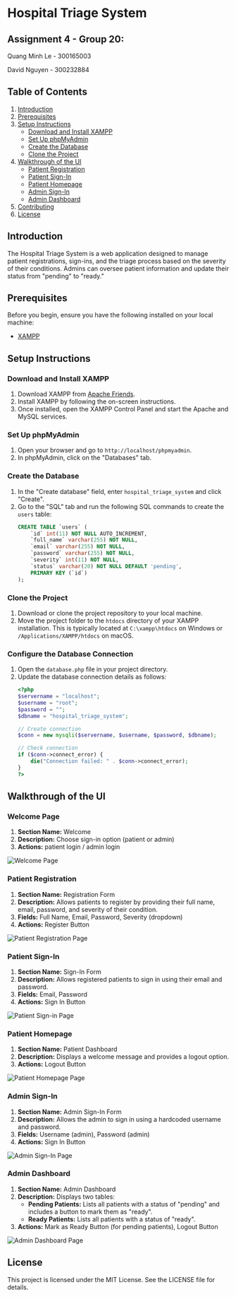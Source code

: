 # Hospital Triage System
## Assignment 4 - Group 20:

Quang Minh Le - 300165003

David Nguyen - 300232884

## Table of Contents
1. [Introduction](#introduction)
2. [Prerequisites](#prerequisites)
3. [Setup Instructions](#setup-instructions)
    - [Download and Install XAMPP](#download-and-install-xampp)
    - [Set Up phpMyAdmin](#set-up-phpmyadmin)
    - [Create the Database](#create-the-database)
    - [Clone the Project](#clone-the-project)
4. [Walkthrough of the UI](#walkthrough-of-the-ui)
    - [Patient Registration](#patient-registration)
    - [Patient Sign-In](#patient-sign-in)
    - [Patient Homepage](#patient-homepage)
    - [Admin Sign-In](#admin-sign-in)
    - [Admin Dashboard](#admin-dashboard)
5. [Contributing](#contributing)
6. [License](#license)

## Introduction
The Hospital Triage System is a web application designed to manage patient registrations, sign-ins, and the triage process based on the severity of their conditions. Admins can oversee patient information and update their status from "pending" to "ready."

## Prerequisites
Before you begin, ensure you have the following installed on your local machine:
- [XAMPP](https://www.apachefriends.org/index.html)

## Setup Instructions

### Download and Install XAMPP
1. Download XAMPP from [Apache Friends](https://www.apachefriends.org/index.html).
2. Install XAMPP by following the on-screen instructions.
3. Once installed, open the XAMPP Control Panel and start the Apache and MySQL services.

### Set Up phpMyAdmin
1. Open your browser and go to `http://localhost/phpmyadmin`.
2. In phpMyAdmin, click on the "Databases" tab.

### Create the Database
1. In the "Create database" field, enter `hospital_triage_system` and click "Create".
2. Go to the "SQL" tab and run the following SQL commands to create the `users` table:
    ```sql
    CREATE TABLE `users` (
        `id` int(11) NOT NULL AUTO_INCREMENT,
        `full_name` varchar(255) NOT NULL,
        `email` varchar(255) NOT NULL,
        `password` varchar(255) NOT NULL,
        `severity` int(11) NOT NULL,
        `status` varchar(20) NOT NULL DEFAULT 'pending',
        PRIMARY KEY (`id`)
    );
    ```

### Clone the Project
1. Download or clone the project repository to your local machine.
2. Move the project folder to the `htdocs` directory of your XAMPP installation. This is typically located at `C:\xampp\htdocs` on Windows or `/Applications/XAMPP/htdocs` on macOS.

### Configure the Database Connection
1. Open the `database.php` file in your project directory.
2. Update the database connection details as follows:
    ```php
    <?php
    $servername = "localhost";
    $username = "root";
    $password = "";
    $dbname = "hospital_triage_system";

    // Create connection
    $conn = new mysqli($servername, $username, $password, $dbname);

    // Check connection
    if ($conn->connect_error) {
        die("Connection failed: " . $conn->connect_error);
    }
    ?>
    ```

## Walkthrough of the UI

### Welcome Page
1. **Section Name:** Welcome
2. **Description:** Choose sign-in option (patient or admin)
4. **Actions:** patient login / admin login

![Welcome Page](./img/Main-page.png)


### Patient Registration
1. **Section Name:** Registration Form
2. **Description:** Allows patients to register by providing their full name, email, password, and severity of their condition.
3. **Fields:** Full Name, Email, Password, Severity (dropdown)
4. **Actions:** Register Button

![Patient Registration Page](./img/patient-register.png)


### Patient Sign-In
1. **Section Name:** Sign-In Form
2. **Description:** Allows registered patients to sign in using their email and password.
3. **Fields:** Email, Password
4. **Actions:** Sign In Button

![Patient Sign-in Page](./img/patient-signin.png)

### Patient Homepage
1. **Section Name:** Patient Dashboard
2. **Description:** Displays a welcome message and provides a logout option.
3. **Actions:** Logout Button

![Patient Homepage Page](./img/patient-homepage.png)

### Admin Sign-In
1. **Section Name:** Admin Sign-In Form
2. **Description:** Allows the admin to sign in using a hardcoded username and password.
3. **Fields:** Username (admin), Password (admin)
4. **Actions:** Sign In Button

![Admin Sign-In Page](./img/admin-signin.png)

### Admin Dashboard
1. **Section Name:** Admin Dashboard
2. **Description:** Displays two tables:
   - **Pending Patients:** Lists all patients with a status of "pending" and includes a button to mark them as "ready".
   - **Ready Patients:** Lists all patients with a status of "ready".
3. **Actions:** Mark as Ready Button (for pending patients), Logout Button

![Admin Dashboard Page](./img/admin-dashboard.png)

## License
This project is licensed under the MIT License. See the LICENSE file for details.
